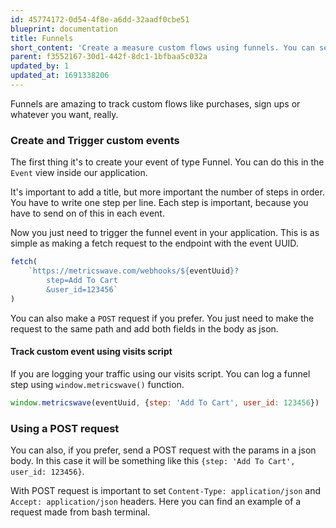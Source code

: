 ```yaml
---
id: 45774172-0d54-4f8e-a6dd-32aadf0cbe51
blueprint: documentation
title: Funnels
short_content: 'Create a measure custom flows using funnels. You can see how your users are making purchases, registering or anything else.'
parent: f3552167-30d1-442f-8dc1-1bfbaa5c032a
updated_by: 1
updated_at: 1691338206
---
```

Funnels are amazing to track custom flows like purchases, sign ups or whatever you want, really.

### Create and Trigger custom events

The first thing it's to create your event of type Funnel. You can do this in the `Event` view inside our application.

It's important to add a title, but more important the number of steps in order. You have to write one step per line. Each step is important, because you have to send on of this in each event.

Now you just need to trigger the funnel event in your application. This is as simple as making a fetch request to the endpoint
with the event UUID.

```javascript
fetch(
    `https://metricswave.com/webhooks/${eventUuid}?
    	step=Add To Cart
        &user_id=123456`
)
```

You can also make a `POST` request if you prefer. You just need to make the request to the same path and add both fields in the body as json.

#### Track custom event using visits script

If you are logging your traffic using our visits script. You can log a funnel step using `window.metricswave()` function.

```javascript
window.metricswave(eventUuid, {step: 'Add To Cart', user_id: 123456})
```

### Using a POST request

You can also, if you prefer, send a POST request with the params in a json body. In this case it will be something like
this `{step: 'Add To Cart', user_id: 123456}`.

With POST request is important to set `Content-Type: application/json` and `Accept: application/json` headers. Here you
can find an example of a request made from bash terminal.